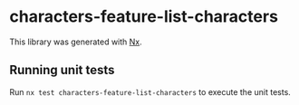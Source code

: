 # characters-feature-list-characters

This library was generated with [Nx](https://nx.dev).

## Running unit tests

Run `nx test characters-feature-list-characters` to execute the unit tests.
